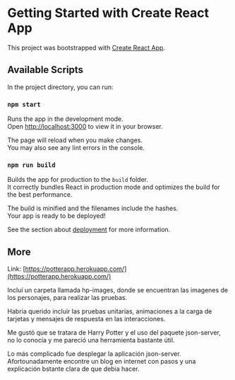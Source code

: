 # Getting Started with Create React App

This project was bootstrapped with [Create React App](https://github.com/facebook/create-react-app).

## Available Scripts

In the project directory, you can run:

### `npm start`

Runs the app in the development mode.\
Open [http://localhost:3000](http://localhost:3000) to view it in your browser.

The page will reload when you make changes.\
You may also see any lint errors in the console.

### `npm run build`

Builds the app for production to the `build` folder.\
It correctly bundles React in production mode and optimizes the build for the best performance.

The build is minified and the filenames include the hashes.\
Your app is ready to be deployed!

See the section about [deployment](https://facebook.github.io/create-react-app/docs/deployment) for more information.

## More
Link: [https://potterapp.herokuapp.com/](https://potterapp.herokuapp.com/)

Incluí un carpeta llamada hp-images, donde se encuentran las imagenes de los personajes, para realizar las pruebas.

Habria querido incluir las pruebas unitarias, animaciones a la carga de tarjetas y mensajes de respuesta en las interacciones.

Me gustó que se tratara de Harry Potter y el uso del paquete json-server, no lo conocía y me pareció una herramienta bastante útil.

Lo más complicado fue desplegar la aplicación json-server. Afortounadamente encontre un blog en internet con pasos y una explicación bstante clara de que debia hacer.

